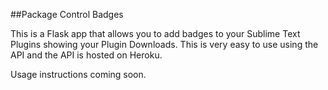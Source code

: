 ##Package Control Badges

This is a Flask app that allows you to add badges to your Sublime Text Plugins showing your Plugin Downloads. This is very easy to use using the API and the API is hosted on Heroku.

Usage instructions coming soon.

